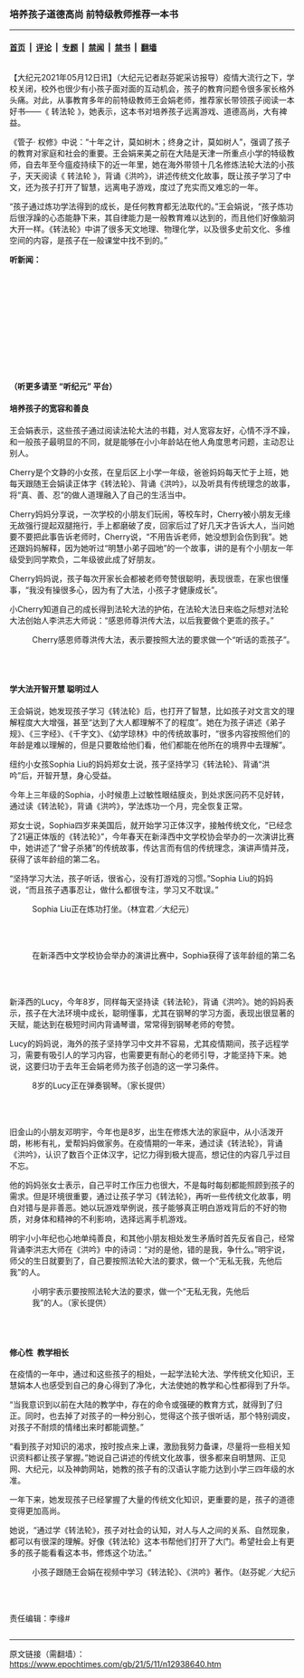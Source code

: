 ### 培养孩子道德高尚 前特级教师推荐一本书

---

#### [首页](../../../..?n12938640) &nbsp;|&nbsp; [评论](../../../../../epoch-comment?n12938640) &nbsp;|&nbsp; [专题](../../../../../epoch-special?n12938640) &nbsp;|&nbsp; [禁闻](../../../../../epoch-news?n12938640) &nbsp;|&nbsp; [禁书](../../../../../books?n12938640) &nbsp;|&nbsp; [翻墙](https://github.com/gfw-breaker/nogfw/blob/master/README.md?n12938640)


<div class="column" id="artbody" itemprop="articleBody">
 <!-- article content begin -->
 <p>
  【大纪元2021年05月12日讯】（大纪元记者赵芬妮采访报导）疫情大流行之下，学校关闭，校外也很少有小孩子面对面的互动机会，孩子的教育问题令很多家长格外头痛。对此，从事教育多年的前特级教师王会娟老师，推荐家长带领孩子阅读一本好书——《
  <ok href="https://www.epochtimes.com/gb/tag/%E8%BD%AC%E6%B3%95%E8%BD%AE.html">
   转法轮
  </ok>
  》，她表示，这本书对培养孩子远离游戏、道德高尚，大有裨益。
 </p>
 <p>
  《管子· 权修》中说：“十年之计，莫如树木；终身之计，莫如树人”，强调了孩子的教育对家庭和社会的重要。王会娟来美之前在大陆是天津一所重点小学的特级教师，自去年至今瘟疫持续下的近一年里，她在海外带领十几名修炼法轮大法的小孩子，天天阅读《
  <ok href="https://www.epochtimes.com/gb/tag/%E8%BD%AC%E6%B3%95%E8%BD%AE.html">
   转法轮
  </ok>
  》，背诵《洪吟》，讲述传统文化故事，既让孩子学习了中文，还为孩子打开了智慧，远离电子游戏，度过了充实而又难忘的一年。
 </p>
 <p>
  “孩子通过炼功学法得到的成长，是任何教育都无法取代的。”王会娟说，“孩子炼功后很浮躁的心态能静下来，其自律能力是一般教育难以达到的，而且他们好像脑洞大开一样。《转法轮》中讲了很多天文地理、物理化学，以及很多史前文化、多维空间的内容，是孩子在一般课堂中找不到的。”
 </p>
 <p>
  <strong>
   听新闻：
  </strong>
 </p>
 <div style="width: 100%; height: 170px; margin-bottom: 20px; border-radius: 10px; overflow:hidden;">
 </div>
 <p>
  <strong>
   （听更多请至
   <ok href="https://www.epochtimes.com/gb/podcast.htm">
    “听纪元”
   </ok>
   平台）
  </strong>
 </p>
 <h4>
  培养孩子的宽容和善良
 </h4>
 <p>
  王会娟表示，这些孩子通过阅读法轮大法的书籍，对人宽容友好，心情不浮不躁，和一般孩子最明显的不同，就是能够在小小年龄站在他人角度思考问题，主动忍让别人。
 </p>
 <p>
  Cherry是个文静的小女孩，在皇后区上小学一年级，爸爸妈妈每天忙于上班，她每天跟随王会娟读正体字《转法轮》、背诵《洪吟》，以及听具有传统理念的故事，将“真、善、忍”的做人道理融入了自己的生活当中。
 </p>
 <p>
  Cherry妈妈分享说，一次学校的小朋友们玩闹，等校车时，Cherry被小朋友无缘无故强行提起双腿拖行，手上都磨破了皮，回家后过了好几天才告诉大人，当问她要不要把此事告诉老师时，Cherry说，“不用告诉老师，她没想到会伤到我”。她还跟妈妈解释，因为她听过“明慧小弟子园地”的一个故事，讲的是有个小朋友一年级受到同学欺负，二年级彼此成了好朋友。
 </p>
 <p>
  Cherry妈妈说，孩子每次开家长会都被老师夸赞很聪明，表现很乖，在家也很懂事，“我没有操很多心，因为有了大法，小孩子才健康成长”。
 </p>
 <p>
  小Cherry知道自己的成长得到法轮大法的护佑，在法轮大法日来临之际想对法轮大法创始人李洪志大师说：“感恩师尊洪传大法，以后我要做个更乖的孩子。”
 </p>
 <figure aria-describedby="caption-attachment-12938652" class="wp-caption aligncenter" id="attachment_12938652" style="width: 600px">
  <ok href="https://i.epochtimes.com/assets/uploads/2021/05/id12938652-cherry-DSC_0977.jpg" target="_blank">
   <img alt="" class="size-large wp-image-12938652" src="https://i.epochtimes.com/assets/uploads/2021/05/id12938652-cherry-DSC_0977-600x400.jpg"/>
  </ok>
  <br/><figcaption class="wp-caption-text" id="caption-attachment-12938652">
   Cherry感恩师尊洪传大法，表示要按照大法的要求做一个“听话的乖孩子”。（赵芬妮／大纪元）
  </figcaption><br/>
 </figure><br/>
 <h4>
  学大法开智开慧 聪明过人
 </h4>
 <p>
  王会娟说，她发现孩子学习《转法轮》后，也打开了智慧，比如孩子对文言文的理解程度大大增强，甚至“达到了大人都理解不了的程度”。她在为孩子讲述《弟子规》、《三字经》、《千字文》、《幼学琼林》中的传统故事时，“很多内容按照他们的年龄是难以理解的，但是只要敢给他们看，他们都能在他所在的境界中去理解”。
 </p>
 <p>
  纽约小女孩Sophia Liu的妈妈郑女士说，孩子坚持学习《转法轮》、背诵“洪吟”后，开智开慧，身心受益。
 </p>
 <p>
  今年上三年级的Sophia，小时候患上过敏性眼结膜炎，到处求医问药不见好转，通过读《转法轮》，背诵《洪吟》，学法炼功一个月，完全恢复正常。
 </p>
 <p>
  郑女士说，Sophia四岁来美国后，就开始学习正体汉字，接触传统文化，“已经念了21遍正体版的《转法轮》”，今年春天在新泽西中文学校协会举办的一次演讲比赛中，她讲述了“曾子杀猪”的传统故事，传达言而有信的传统理念，演讲声情并茂，获得了该年龄组的第二名。
 </p>
 <p>
  “坚持学习大法，孩子听话，很省心，没有打游戏的习惯。”Sophia Liu的妈妈说，“而且孩子遇事忍让，做什么都很专注，学习又不耽误。”
 </p>
 <figure aria-describedby="caption-attachment-12942766" class="wp-caption aligncenter" id="attachment_12942766" style="width: 600px">
  <ok href="https://i.epochtimes.com/assets/uploads/2021/05/id12942766-73cabb1667c989e95d2e6f8772542ccd.jpg" target="_blank">
   <img alt="" class="size-large wp-image-12942766" src="https://i.epochtimes.com/assets/uploads/2021/05/id12942766-73cabb1667c989e95d2e6f8772542ccd-600x401.jpg"/>
  </ok>
  <br/><figcaption class="wp-caption-text" id="caption-attachment-12942766">
   Sophia Liu正在炼功打坐。（林宜君／大纪元）
  </figcaption><br/>
 </figure><br/>
 <figure aria-describedby="caption-attachment-12941151" class="wp-caption aligncenter" id="attachment_12941151" style="width: 600px">
  <ok href="https://i.epochtimes.com/assets/uploads/2021/05/id12941151-IMG_6443.jpeg" target="_blank">
   <img alt="" class="size-large wp-image-12941151" src="https://i.epochtimes.com/assets/uploads/2021/05/id12941151-IMG_6443-600x546.jpeg"/>
  </ok>
  <br/><figcaption class="wp-caption-text" id="caption-attachment-12941151">
   在新泽西中文学校协会举办的演讲比赛中，Sophia获得了该年龄组的第二名。（家长提供）
  </figcaption><br/>
 </figure><br/>
 <p>
  新泽西的Lucy，今年8岁，同样每天坚持读《转法轮》，背诵《洪吟》。她的妈妈表示，孩子在大法环境中成长，聪明懂事，尤其在钢琴的学习方面，表现出很显著的天赋，能达到在极短时间内背诵琴谱，常常得到钢琴老师的夸赞。
 </p>
 <p>
  Lucy的妈妈说，海外的孩子坚持学习中文并不容易，尤其疫情期间，孩子远程学习，需要有吸引人的学习内容，也需要更有耐心的老师引导，才能坚持下来。她说，这要归功于去年王会娟老师为孩子创造的这一学习条件。
 </p>
 <figure aria-describedby="caption-attachment-12938673" class="wp-caption aligncenter" id="attachment_12938673" style="width: 600px">
  <ok href="https://i.epochtimes.com/assets/uploads/2021/05/id12938673-new-.jpg" target="_blank">
   <img alt="" class="size-large wp-image-12938673" src="https://i.epochtimes.com/assets/uploads/2021/05/id12938673-new--600x706.jpg"/>
  </ok>
  <br/><figcaption class="wp-caption-text" id="caption-attachment-12938673">
   8岁的Lucy正在弹奏钢琴。（家长提供）
  </figcaption><br/>
 </figure><br/>
 <p>
  旧金山的小朋友邓明宇，今年也是8岁，出生在修炼大法的家庭中，从小活泼开朗，彬彬有礼，爱帮妈妈做家务。在疫情期的一年来，通过读《转法轮》，背诵《洪吟》，认识了数百个正体汉字，记忆力得到极大提高，想记住的内容几乎过目不忘。
 </p>
 <p>
  他的妈妈张女士表示，自己平时工作压力也很大，不是每时每刻都能照顾到孩子的需求。但是环境很重要，通过让孩子学习《转法轮》，再听一些传统文化故事，明白对错与是非善恶。她以玩游戏举例说，孩子能够真正明白游戏背后的不好的物质，对身体和精神的不利影响，选择远离手机游戏。
 </p>
 <p>
  明宇小小年纪也心地单纯善良，和其他小朋友相处发生矛盾时首先反省自己，经常背诵李洪志大师在《洪吟》中的诗词：“对的是他，错的是我，争什么。”明宇说，师父的生日就要到了，自己要按照法轮大法的要求，做一个“无私无我，先他后我”的人。
 </p>
 <figure aria-describedby="caption-attachment-12942717" class="wp-caption aligncenter" id="attachment_12942717" style="width: 392px">
  <ok href="https://i.epochtimes.com/assets/uploads/2021/05/id12942717-0ffd2965232995450c8eef5bb517611f.jpg" target="_blank">
   <img alt="" class="wp-image-12942717" src="https://i.epochtimes.com/assets/uploads/2021/05/id12942717-0ffd2965232995450c8eef5bb517611f-600x800.jpg"/>
  </ok>
  <br/><figcaption class="wp-caption-text" id="caption-attachment-12942717">
   小明宇表示要按照法轮大法的要求，做一个“无私无我，先他后我”的人。（家长提供）
  </figcaption><br/>
 </figure><br/>
 <h4>
  修心性  教学相长
 </h4>
 <p>
  在疫情的一年中，通过和这些孩子的相处，一起学法轮大法、学传统文化知识，王慧娟本人也感受到自己的身心得到了净化，大法使她的教学和心性都得到了升华。
 </p>
 <p>
  “当我意识到以前在大陆的教学中，存在的命令或强硬的教育方式，就得到了归正。同时，也去掉了对孩子的一种分别心，觉得这个孩子很听话，那个特别调皮，对孩子不耐烦的情绪出来时都能调整。”
 </p>
 <p>
  “看到孩子对知识的渴求，按时按点来上课，激励我努力备课，尽量将一些相关知识资料都让孩子掌握。”她说自己讲述的传统文化故事，很多都来自明慧网、正见网、大纪元，以及神韵网站，她教的孩子有的汉语认字能力达到小学三四年级的水准。
 </p>
 <p>
  一年下来，她发现孩子已经掌握了大量的传统文化知识，更重要的是，孩子的道德变得更加高尚。
 </p>
 <p>
  她说，“通过学《转法轮》，孩子对社会的认知，对人与人之间的关系、自然现象，都可以有很深的理解。好像《转法轮》这本书帮他们打开了大门。希望社会上有更多的孩子能看看这本书，修炼这个功法。”
 </p>
 <figure aria-describedby="caption-attachment-12942746" class="wp-caption aligncenter" id="attachment_12942746" style="width: 600px">
  <ok href="https://i.epochtimes.com/assets/uploads/2021/05/id12942746-415333197b727d058b8515195d0130c4.jpg" target="_blank">
   <img alt="" class="size-large wp-image-12942746" src="https://i.epochtimes.com/assets/uploads/2021/05/id12942746-415333197b727d058b8515195d0130c4-600x495.jpg"/>
  </ok>
  <br/><figcaption class="wp-caption-text" id="caption-attachment-12942746">
   小孩子跟随王会娟在视频中学习《转法轮》、《洪吟》著作。（赵芬妮／大纪元）
  </figcaption><br/>
 </figure><br/>
 <p>
  责任编辑：李缘#
 </p>
 <!-- article content end -->
</div>


---

原文链接（需翻墙）：https://www.epochtimes.com/gb/21/5/11/n12938640.htm
